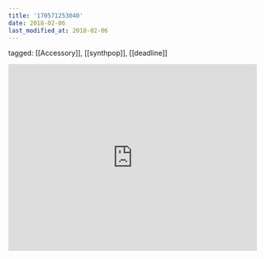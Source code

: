 ```yaml
---
title: '170571253040'
date: 2018-02-06
last_modified_at: 2018-02-06
---
```

tagged: [[Accessory]], [[synthpop]], [[deadline]]
<iframe allow="accelerometer; autoplay; clipboard-write; encrypted-media; gyroscope; picture-in-picture" allowfullscreen="" frameborder="0" height="375" id="youtube_iframe" src="https://www.youtube.com/embed/fC22xUzlSfk?feature=oembed&amp;enablejsapi=1&amp;origin=https://safe.txmblr.com&amp;wmode=opaque" width="500"></iframe>